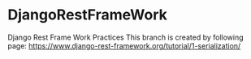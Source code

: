 # DjangoRestFrameWork
Django Rest Frame Work Practices
This branch is created by following page: https://www.django-rest-framework.org/tutorial/1-serialization/
